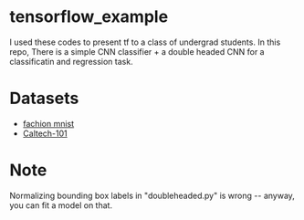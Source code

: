 # tensorflow_example
I used these codes to present tf to a class of undergrad students.
In this repo, There is a simple CNN classifier + a double headed CNN for a classificatin and regression task.

# Datasets
* [fachion mnist](https://github.com/zalandoresearch/fashion-mnist)
* [Caltech-101](https://data.caltech.edu/records/20086)

# Note
Normalizing bounding box labels in "doubleheaded.py" is wrong -- anyway, you can fit a model on that.
